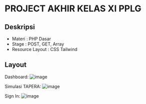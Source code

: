 # PROJECT AKHIR KELAS XI PPLG #

## Deskripsi
+ Materi : PHP Dasar
+ Stage : POST, GET, Array
+ Resource Layout : CSS Tailwind

## Layout
Dashboard:
![image](https://github.com/user-attachments/assets/6e7249ad-460e-429d-9e44-d4032ce3ffc6)

Simulasi TAPERA:
![image](https://github.com/user-attachments/assets/6c63c171-5f77-422b-899f-dacb7fca573b)

Sign In:
![image](https://github.com/user-attachments/assets/dcb6c97b-f047-4cf3-966d-ed9a5cd26032)

